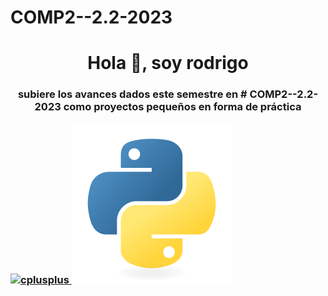# COMP2--2.2-2023
<h1 align="center">Hola 👋, soy rodrigo</h1>
<h3 align="center">subiere los avances dados este semestre en # COMP2--2.2-2023 como proyectos pequeños en forma de práctica</ h3>

<p align="left">
</p>
<p align="left"> <a href="https://www.w3schools.com/cpp/" target="_blank" rel="noreferrer"> <img src="https://raw.githubusercontent. com/devicons/devicon/master/icons/cplusplus/cplusplus-original.svg" alt="cplusplus" width="40" height="40"/> </a> <a href="https://www. python.org" target="_blank" rel="noreferrer"> <img src="https://raw.githubusercontent.com/devicons/devicon/master/icons/python/python-original.svg" alt="python " ancho="40" alto="40"/> </a> </p>
